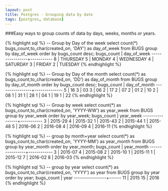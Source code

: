```yaml
---
layout: post
title: Postgres - Grouping data by date
tags: [postgres, database]
---
```


###Easy ways to group counts of data by days, weeks, months or years.

{% highlight sql %}
-- Group by Day of the week
select count(*) bugs_count,to_char(created_on, 'DAY') as day_of_week from BUGS group by day_of_week order by bugs_count desc;
 bugs_count     | day_of_week
----------------+-----------
              8 | THURSDAY
              5 | MONDAY
              4 | WEDNESDAY
              4 | SATURDAY
              3 | FRIDAY
              2 | TUESDAY
{% endhighlight %}

{% highlight sql %}
-- Group by Day of the month
select count(*) as bugs_count,to_char(created_on, 'DD') as day_of_month from BUGS group by day_of_month order by bugs_count desc;
 bugs_count     | day_of_month
----------------+--------------
              5 | 16
              3 | 03
              3 | 06
              2 | 17
              2 | 07
              2 | 01
              2 | 10
              2 | 08
              1 | 31
              1 | 28
              1 | 04
              1 | 19
              1 | 22
{% endhighlight %}

{% highlight sql %}
-- Group by week
select count(*) as bugs_count,to_char(created_on, 'YYYY-WW') as year_week from BUGS group by year_week order by year_week;
 bugs_count     | year_week
----------------+-----------
              3 | 2015-29
              4 | 2015-32
              1 | 2015-43
              2 | 2015-44
              1 | 2015-48
              5 | 2016-06
              2 | 2016-08
              4 | 2016-09
              4 | 2016-11
{% endhighlight %}

{% highlight sql %}
-- group by month+year
select count(*) as bugs_count,to_char(created_on, 'YYYY-MM') as year_month from BUGS group by year_month order by year_month;
 bugs_count     | year_month
----------------+------------
              3 | 2015-07
              4 | 2015-08
              2 | 2015-10
              1 | 2015-11
              1 | 2015-12
              7 | 2016-02
              8 | 2016-03
{% endhighlight %}

{% highlight sql %}
-- group by year
select count(*) as bugs_count,to_char(created_on, 'YYYY') as year from BUGS group by year order by year;
 bugs_count     | year
----------------+------
             11 | 2015
             15 | 2016
{% endhighlight %}

